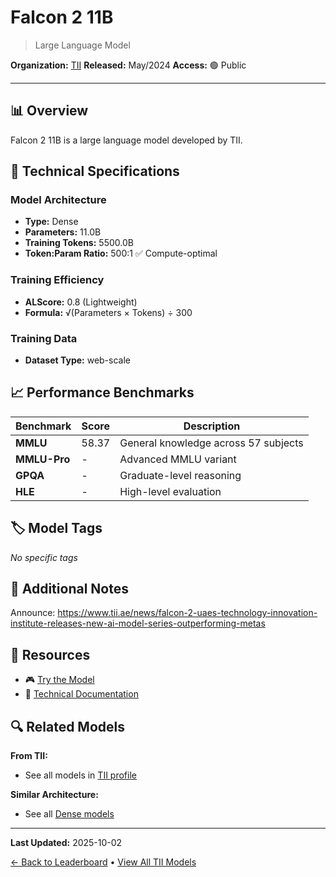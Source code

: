# Falcon 2 11B

> Large Language Model

**Organization:** [TII](../../labs/tii.md)
**Released:** May/2024
**Access:** 🟢 Public

---

## 📊 Overview

Falcon 2 11B is a large language model developed by TII.

## 🔧 Technical Specifications

### Model Architecture
- **Type:** Dense
- **Parameters:** 11.0B
- **Training Tokens:** 5500.0B
- **Token:Param Ratio:** 500:1 ✅ Compute-optimal

### Training Efficiency
- **ALScore:** 0.8 (Lightweight)
- **Formula:** √(Parameters × Tokens) ÷ 300

### Training Data
- **Dataset Type:** web-scale

## 📈 Performance Benchmarks

| Benchmark | Score | Description |
|-----------|-------|-------------|
| **MMLU** | 58.37 | General knowledge across 57 subjects |
| **MMLU-Pro** | - | Advanced MMLU variant |
| **GPQA** | - | Graduate-level reasoning |
| **HLE** | - | High-level evaluation |

## 🏷️ Model Tags

_No specific tags_

## 📝 Additional Notes

Announce: https://www.tii.ae/news/falcon-2-uaes-technology-innovation-institute-releases-new-ai-model-series-outperforming-metas

## 🔗 Resources

- 🎮 [Try the Model](https://huggingface.co/tiiuae/falcon-11B)
- 📄 [Technical Documentation](https://www.tii.ae/news/falcon-2-uaes-technology-innovation-institute-releases-new-ai-model-series-outperforming-metas)

## 🔍 Related Models

**From TII:**
- See all models in [TII profile](../../labs/tii.md)

**Similar Architecture:**
- See all [Dense models](../../architectures/dense.md)

---

**Last Updated:** 2025-10-02

[← Back to Leaderboard](../../README.md) • [View All TII Models](../../labs/tii.md)
